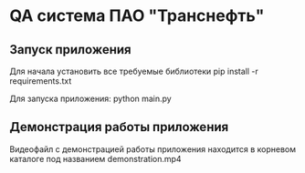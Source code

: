 # QA система ПАО "Транснефть"

## Запуск приложения
Для начала установить все требуемые библиотеки
pip install -r requirements.txt

Для запуска приложения:
python main.py

## Демонстрация работы приложения
Видеофайл с демонстрацией работы приложения находится в корневом каталоге под названием demonstration.mp4